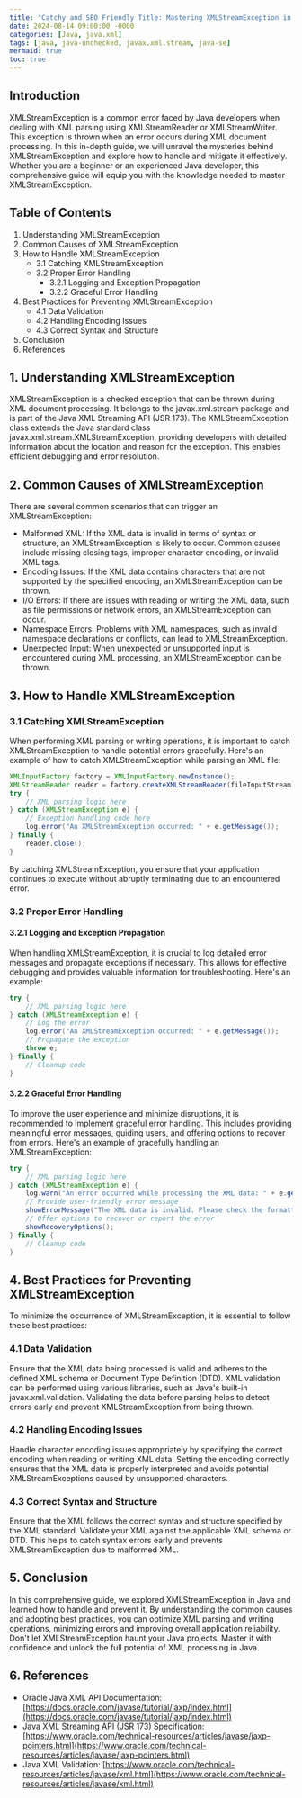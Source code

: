 ```yaml
---
title: "Catchy and SEO Friendly Title: Mastering XMLStreamException in Java: A Comprehensive Guide"
date: 2024-08-14 09:00:00 -0000
categories: [Java, java.xml]
tags: [java, java-unchecked, javax.xml.stream, java-se]
mermaid: true
toc: true
---
```



## Introduction
XMLStreamException is a common error faced by Java developers when dealing with XML parsing using XMLStreamReader or XMLStreamWriter. This exception is thrown when an error occurs during XML document processing. In this in-depth guide, we will unravel the mysteries behind XMLStreamException and explore how to handle and mitigate it effectively. Whether you are a beginner or an experienced Java developer, this comprehensive guide will equip you with the knowledge needed to master XMLStreamException. 

## Table of Contents
1. Understanding XMLStreamException
2. Common Causes of XMLStreamException
3. How to Handle XMLStreamException
   - 3.1 Catching XMLStreamException
   - 3.2 Proper Error Handling
     - 3.2.1 Logging and Exception Propagation
     - 3.2.2 Graceful Error Handling
4. Best Practices for Preventing XMLStreamException
   - 4.1 Data Validation
   - 4.2 Handling Encoding Issues
   - 4.3 Correct Syntax and Structure
5. Conclusion
6. References

## 1. Understanding XMLStreamException
XMLStreamException is a checked exception that can be thrown during XML document processing. It belongs to the javax.xml.stream package and is part of the Java XML Streaming API (JSR 173). The XMLStreamException class extends the Java standard class javax.xml.stream.XMLStreamException, providing developers with detailed information about the location and reason for the exception. This enables efficient debugging and error resolution.

## 2. Common Causes of XMLStreamException
There are several common scenarios that can trigger an XMLStreamException:

- Malformed XML: If the XML data is invalid in terms of syntax or structure, an XMLStreamException is likely to occur. Common causes include missing closing tags, improper character encoding, or invalid XML tags.
- Encoding Issues: If the XML data contains characters that are not supported by the specified encoding, an XMLStreamException can be thrown.
- I/O Errors: If there are issues with reading or writing the XML data, such as file permissions or network errors, an XMLStreamException can occur.
- Namespace Errors: Problems with XML namespaces, such as invalid namespace declarations or conflicts, can lead to XMLStreamException.
- Unexpected Input: When unexpected or unsupported input is encountered during XML processing, an XMLStreamException can be thrown.

## 3. How to Handle XMLStreamException
### 3.1 Catching XMLStreamException
When performing XML parsing or writing operations, it is important to catch XMLStreamException to handle potential errors gracefully. Here's an example of how to catch XMLStreamException while parsing an XML file:

```java
XMLInputFactory factory = XMLInputFactory.newInstance();
XMLStreamReader reader = factory.createXMLStreamReader(fileInputStream);
try {
    // XML parsing logic here
} catch (XMLStreamException e) {
    // Exception handling code here
    log.error("An XMLStreamException occurred: " + e.getMessage());
} finally {
    reader.close();
}
```

By catching XMLStreamException, you ensure that your application continues to execute without abruptly terminating due to an encountered error.

### 3.2 Proper Error Handling
#### 3.2.1 Logging and Exception Propagation
When handling XMLStreamException, it is crucial to log detailed error messages and propagate exceptions if necessary. This allows for effective debugging and provides valuable information for troubleshooting. Here's an example:

```java
try {
    // XML parsing logic here
} catch (XMLStreamException e) {
    // Log the error
    log.error("An XMLStreamException occurred: " + e.getMessage());
    // Propagate the exception
    throw e;
} finally {
    // Cleanup code
}
```

#### 3.2.2 Graceful Error Handling
To improve the user experience and minimize disruptions, it is recommended to implement graceful error handling. This includes providing meaningful error messages, guiding users, and offering options to recover from errors. Here's an example of gracefully handling an XMLStreamException:

```java
try {
    // XML parsing logic here
} catch (XMLStreamException e) {
    log.warn("An error occurred while processing the XML data: " + e.getMessage());
    // Provide user-friendly error message
    showErrorMessage("The XML data is invalid. Please check the formatting and try again.");
    // Offer options to recover or report the error
    showRecoveryOptions();
} finally {
    // Cleanup code
}
```

## 4. Best Practices for Preventing XMLStreamException
To minimize the occurrence of XMLStreamException, it is essential to follow these best practices:

### 4.1 Data Validation
Ensure that the XML data being processed is valid and adheres to the defined XML schema or Document Type Definition (DTD). XML validation can be performed using various libraries, such as Java's built-in javax.xml.validation. Validating the data before parsing helps to detect errors early and prevent XMLStreamException from being thrown.

### 4.2 Handling Encoding Issues
Handle character encoding issues appropriately by specifying the correct encoding when reading or writing XML data. Setting the encoding correctly ensures that the XML data is properly interpreted and avoids potential XMLStreamExceptions caused by unsupported characters.

### 4.3 Correct Syntax and Structure
Ensure that the XML follows the correct syntax and structure specified by the XML standard. Validate your XML against the applicable XML schema or DTD. This helps to catch syntax errors early and prevents XMLStreamException due to malformed XML.

## 5. Conclusion
In this comprehensive guide, we explored XMLStreamException in Java and learned how to handle and prevent it. By understanding the common causes and adopting best practices, you can optimize XML parsing and writing operations, minimizing errors and improving overall application reliability. Don't let XMLStreamException haunt your Java projects. Master it with confidence and unlock the full potential of XML processing in Java.

## 6. References
- Oracle Java XML API Documentation: [https://docs.oracle.com/javase/tutorial/jaxp/index.html](https://docs.oracle.com/javase/tutorial/jaxp/index.html)
- Java XML Streaming API (JSR 173) Specification: [https://www.oracle.com/technical-resources/articles/javase/jaxp-pointers.html](https://www.oracle.com/technical-resources/articles/javase/jaxp-pointers.html)
- Java XML Validation: [https://www.oracle.com/technical-resources/articles/javase/xml.html](https://www.oracle.com/technical-resources/articles/javase/xml.html)